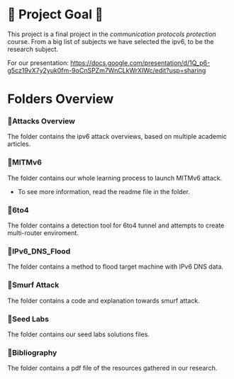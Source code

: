 # 🎯 Project Goal 🎯
This project is a final project in the _communication protocols protection_ course.
From a big list of subjects we have selected the ipv6, to be the research subject. 

For our presentation: https://docs.google.com/presentation/d/1Q_p6-g5cz19vX7y2yuk0fm-9oCnSPZm7WnCLkWrXIWc/edit?usp=sharing

# Folders Overview

### 📁Attacks Overview
The folder contains the ipv6 attack overviews, based on multiple academic articles.

### 📁MITMv6
The folder contains our whole learning process to launch MITMv6 attack.
* To see more information, read the readme file in the folder.

### 📁6to4
The folder contains a detection tool for 6to4 tunnel and attempts to create multi-router enviroment.

### 📁IPv6_DNS_Flood
The folder contains a method to flood target machine with IPv6 DNS data. 

### 📁Smurf Attack
The folder contains a code and explanation towards smurf attack. 

### 📁Seed Labs
The folder contains our seed labs solutions files. 

### 📁Bibliography
The folder contains a pdf file of the resources gathered in our research.
